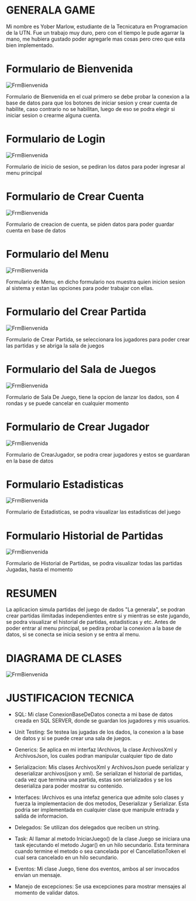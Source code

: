 # GENERALA GAME
Mi nombre es Yober Marlow, estudiante de la Tecnicatura en 
Programacion de la UTN. Fue un trabajo muy duro, pero con el tiempo le pude agarrar la mano, me hubiera gustado
poder agregarle mas cosas pero creo que esta bien implementado.
# Formulario de Bienvenida
![FrmBienvenida](./Imagenes/FrmBienvenida.png)

Formulario de Bienvenida en el cual primero se debe probar la conexion a la base de datos para que los botones de iniciar sesion y crear cuenta de habilite, caso contrario no se habilitan,
luego de eso se podra elegir si iniciar sesion o crearme alguna cuenta.

 # Formulario de Login
![FrmBienvenida](./Imagenes/FrmLogin.png)

Formulario de inicio de sesion, se pediran los datos para poder ingresar al menu principal

 # Formulario de Crear Cuenta
![FrmBienvenida](./Imagenes/FrmCrearCuenta.png)

Formulario de creacion de cuenta, se piden datos para poder guardar cuenta en base de datos

 # Formulario del Menu
![FrmBienvenida](./Imagenes/FrmMenu.png)

Formulario de Menu, en dicho formulario nos muestra quien inicion sesion al sistema y estan las opciones para poder trabajar con ellas.

 # Formulario del Crear Partida
![FrmBienvenida](./Imagenes/FrmSeleccionarJugadores.png)

Formulario de Crear Partida, se seleccionara los jugadores para poder crear las partidas y se abriga la sala de juegos

 # Formulario del Sala de Juegos
![FrmBienvenida](./Imagenes/FrmSalaDeJuego.png)

Formulario de Sala De Juego, tiene la opcion de lanzar los dados, son 4 rondas y se puede cancelar en cualquier momento


 # Formulario de Crear Jugador
![FrmBienvenida](./Imagenes/FrmCrearJugador.png)

Formulario de CrearJugador, se podra crear jugadores y estos se guardaran en la base de datos

 # Formulario Estadisticas
![FrmBienvenida](./Imagenes/FrmEstadisticas.png)

Formulario de Estadisticas, se podra visualizar las estadisticas del juego

 # Formulario Historial de Partidas
![FrmBienvenida](./Imagenes/FrmHitorial.png)

Formulario de Historial de Partidas, se podra visualizar todas las partidas Jugadas, hasta el momento

# RESUMEN

La aplicacion simula partidas del juego de dados "La generala", se podran crear partidas ilimitadas independientes entre si y mientras se este jugando, se podra visualizar el historial de partidas, estadisticas y etc.
Antes de poder entrar al menu principal, se pedira probar la conexion a la base de datos, si se conecta se inicia sesion y se entra al menu.

# DIAGRAMA DE CLASES

![FrmBienvenida](./Imagenes/DiagramaDeClases.png)

# JUSTIFICACION TECNICA

- SQL: Mi clase ConexionBaseDeDatos conecta a mi base de datos creada en SQL SERVER, donde se guardan los jugadores y mis usuarios.

- Unit Testing: Se testea las jugadas de los dados, la conexion a la base de datos y si se puede crear una sala de juegos.
-  Generics: Se aplica en mi interfaz IArchivos, la clase ArchivosXml y ArchivosJson, los cuales podran manipular cualquier tipo de dato
- Serializacion: Mis clases ArchivosXml y ArchivosJson puede serializar y deserializar archivos(json y xml). Se serializan el historial de partidas, cada vez que termina una partida, estas son serializados y se los deserializa para poder mostrar su contenido.
- Interfaces: IArchivos es una intefaz generica que admite solo clases y fuerza la implementacion de dos metodos, Deserializar y Serializar. Esta podria ser implementada en cualquier clase que manipule entrada y salida de informacion.
- Delegados: Se utilizan dos delegados que reciben un string.
- Task: Al llamar al metodo IniciarJuego() de la clase Juego se iniciara una task ejecutando el metodo Jugar() en un hilo secundario. Esta terminara cuando termine el metodo o sea cancelada por el CancellationToken el cual sera cancelado en un hilo secundario.
- Eventos: Mi clase Juego, tiene dos eventos, ambos al ser invocados envian un mensaje.
- Manejo de excepciones: Se usa excepciones para mostrar mensajes al momento de validar datos.









